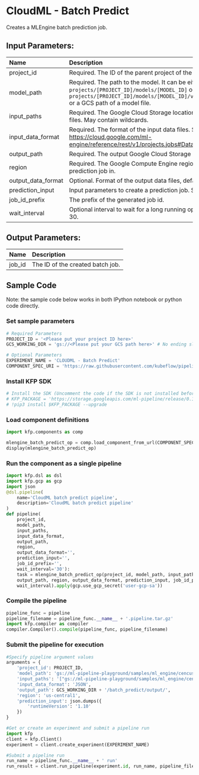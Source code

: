
# CloudML - Batch Predict

Creates a MLEngine batch prediction job.

## Input Parameters:
Name | Description
:--- | :----------
project_id | Required. The ID of the parent project of the job.
model_path | Required. The path to the model. It can be either: `projects/[PROJECT_ID]/models/[MODEL_ID]` or `projects/[PROJECT_ID]/models/[MODEL_ID]/versions/[VERSION_ID]` or a GCS path of a model file.
input_paths | Required. The Google Cloud Storage location of the input data files. May contain wildcards.
input_data_format | Required. The format of the input data files. See https://cloud.google.com/ml-engine/reference/rest/v1/projects.jobs#DataFormat.
output_path | Required. The output Google Cloud Storage location.
region | Required. The Google Compute Engine region to run the prediction job in.
output_data_format | Optional. Format of the output data files, defaults to JSON.
prediction_input | Input parameters to create a prediction job. See [PredictionInput](https://cloud.google.com/ml-engine/reference/rest/v1/projects.jobs#PredictionInput).
job_id_prefix | The prefix of the generated job id.
wait_interval | Optional interval to wait for a long running operation. Defaults to 30.

## Output Parameters:
Name | Description
:--- | :----------
job_id | The ID of the created batch job.

## Sample Code

Note: the sample code below works in both IPython notebook or python code directly.

### Set sample parameters


```python
# Required Parameters
PROJECT_ID = '<Please put your project ID here>'
GCS_WORKING_DIR = 'gs://<Please put your GCS path here>' # No ending slash

# Optional Parameters
EXPERIMENT_NAME = 'CLOUDML - Batch Predict'
COMPONENT_SPEC_URI = 'https://raw.githubusercontent.com/kubeflow/pipelines/master/components/gcp/ml_engine/batch_predict/component.yaml'
```

### Install KFP SDK


```python
# Install the SDK (Uncomment the code if the SDK is not installed before)
# KFP_PACKAGE = 'https://storage.googleapis.com/ml-pipeline/release/0.1.11/kfp.tar.gz'
# !pip3 install $KFP_PACKAGE --upgrade
```

### Load component definitions


```python
import kfp.components as comp

mlengine_batch_predict_op = comp.load_component_from_url(COMPONENT_SPEC_URI)
display(mlengine_batch_predict_op)
```

### Run the component as a single pipeline


```python
import kfp.dsl as dsl
import kfp.gcp as gcp
import json
@dsl.pipeline(
    name='CloudML batch predict pipeline',
    description='CloudML batch predict pipeline'
)
def pipeline(
    project_id, 
    model_path, 
    input_paths, 
    input_data_format, 
    output_path, 
    region, 
    output_data_format='', 
    prediction_input='', 
    job_id_prefix='',
    wait_interval='30'):
    task = mlengine_batch_predict_op(project_id, model_path, input_paths, input_data_format, 
    output_path, region, output_data_format, prediction_input, job_id_prefix,
    wait_interval).apply(gcp.use_gcp_secret('user-gcp-sa'))
```

### Compile the pipeline


```python
pipeline_func = pipeline
pipeline_filename = pipeline_func.__name__ + '.pipeline.tar.gz'
import kfp.compiler as compiler
compiler.Compiler().compile(pipeline_func, pipeline_filename)
```

### Submit the pipeline for execution


```python
#Specify pipeline argument values
arguments = {
    'project_id': PROJECT_ID,
    'model_path': 'gs://ml-pipeline-playground/samples/ml_engine/cencus/trained_model/',
    'input_paths': '["gs://ml-pipeline-playground/samples/ml_engine/cencus/test.json"]',
    'input_data_format': 'JSON',
    'output_path': GCS_WORKING_DIR + '/batch_predict/output/',
    'region': 'us-central1',
    'prediction_input': json.dumps({
        'runtimeVersion': '1.10'
    })
}

#Get or create an experiment and submit a pipeline run
import kfp
client = kfp.Client()
experiment = client.create_experiment(EXPERIMENT_NAME)

#Submit a pipeline run
run_name = pipeline_func.__name__ + ' run'
run_result = client.run_pipeline(experiment.id, run_name, pipeline_filename, arguments)
```
